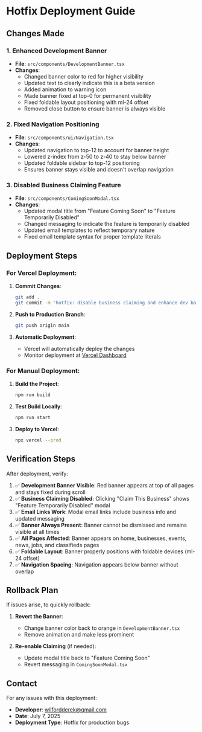 # Hotfix Deployment Guide

## Changes Made

### 1. Enhanced Development Banner
- **File**: `src/components/DevelopmentBanner.tsx`
- **Changes**: 
  - Changed banner color to red for higher visibility
  - Updated text to clearly indicate this is a beta version
  - Added animation to warning icon
  - Made banner fixed at top-0 for permanent visibility
  - Fixed foldable layout positioning with ml-24 offset
  - Removed close button to ensure banner is always visible

### 2. Fixed Navigation Positioning
- **File**: `src/components/ui/Navigation.tsx`
- **Changes**:
  - Updated navigation to top-12 to account for banner height
  - Lowered z-index from z-50 to z-40 to stay below banner
  - Updated foldable sidebar to top-12 positioning
  - Ensures banner stays visible and doesn't overlap navigation

### 3. Disabled Business Claiming Feature
- **File**: `src/components/ComingSoonModal.tsx`
- **Changes**:
  - Updated modal title from "Feature Coming Soon" to "Feature Temporarily Disabled"
  - Changed messaging to indicate the feature is temporarily disabled
  - Updated email templates to reflect temporary nature
  - Fixed email template syntax for proper template literals

## Deployment Steps

### For Vercel Deployment:

1. **Commit Changes**:
   ```bash
   git add .
   git commit -m "hotfix: disable business claiming and enhance dev banner"
   ```

2. **Push to Production Branch**:
   ```bash
   git push origin main
   ```

3. **Automatic Deployment**:
   - Vercel will automatically deploy the changes
   - Monitor deployment at [Vercel Dashboard](https://vercel.com/dashboard)

### For Manual Deployment:

1. **Build the Project**:
   ```bash
   npm run build
   ```

2. **Test Build Locally**:
   ```bash
   npm run start
   ```

3. **Deploy to Vercel**:
   ```bash
   npx vercel --prod
   ```

## Verification Steps

After deployment, verify:

1. ✅ **Development Banner Visible**: Red banner appears at top of all pages and stays fixed during scroll
2. ✅ **Business Claiming Disabled**: Clicking "Claim This Business" shows "Feature Temporarily Disabled" modal
3. ✅ **Email Links Work**: Modal email links include business info and updated messaging
4. ✅ **Banner Always Present**: Banner cannot be dismissed and remains visible at all times
5. ✅ **All Pages Affected**: Banner appears on home, businesses, events, news, jobs, and classifieds pages
6. ✅ **Foldable Layout**: Banner properly positions with foldable devices (ml-24 offset)
7. ✅ **Navigation Spacing**: Navigation appears below banner without overlap

## Rollback Plan

If issues arise, to quickly rollback:

1. **Revert the Banner**:
   - Change banner color back to orange in `DevelopmentBanner.tsx`
   - Remove animation and make less prominent

2. **Re-enable Claiming** (if needed):
   - Update modal title back to "Feature Coming Soon"
   - Revert messaging in `ComingSoonModal.tsx`

## Contact

For any issues with this deployment:
- **Developer**: wilfordderek@gmail.com
- **Date**: July 7, 2025
- **Deployment Type**: Hotfix for production bugs
